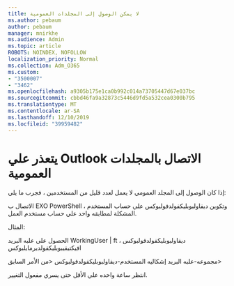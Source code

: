 ```yaml
---
title: لا يمكن الوصول إلى المجلدات العمومية
ms.author: pebaum
author: pebaum
manager: mnirkhe
ms.audience: Admin
ms.topic: article
ROBOTS: NOINDEX, NOFOLLOW
localization_priority: Normal
ms.collection: Adm_O365
ms.custom:
- "3500007"
- "3462"
ms.openlocfilehash: a9305b175e1ca0b992c014a73705447d67e037bc
ms.sourcegitcommit: cbbd46fa9a32873c5446d9fd5a532cea0300b795
ms.translationtype: MT
ms.contentlocale: ar-SA
ms.lasthandoff: 12/10/2019
ms.locfileid: "39959482"
---
```

# <a name="outlook-cannot-connect-to-public-folders"></a>يتعذر علي Outlook الاتصال بالمجلدات العمومية

إذا كان الوصول إلى المجلد العمومي لا يعمل لعدد قليل من المستخدمين ، فجرب ما يلي:

الاتصال ب EXO PowerShell ، وتكوين ديفاولبوبليكفولدفولبوكس علي حساب المستخدم المشكلة لمطابقه واحد علي حساب مستخدم العمل.

المثال:

الحصول علي علبه البريد WorkingUser | ft ديفاولبوبليكفولدفولبوكس ، افيكتيفيبوبليكفولديرمايلبوكس

مجموعه-علبه البريد إشكاليه المستخدم-ديفاولبوبليكفولدفولبوكس \<من الأمر السابق>

انتظر ساعة واحده علي الأقل حتى يسري مفعول التغيير.